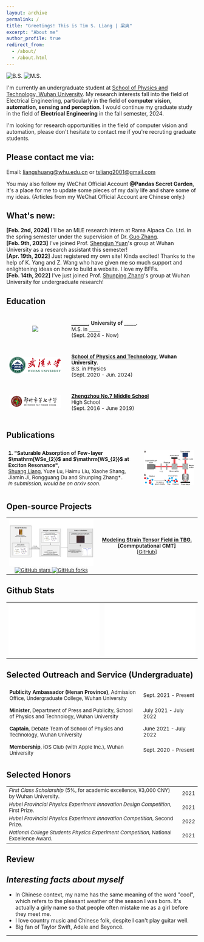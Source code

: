 ```yaml
---
layout: archive
permalink: /
title: "Greetings! This is Tim S. Liang | 梁爽"
excerpt: "About me"
author_profile: true
redirect_from: 
  - /about/
  - /about.html
---
```


<!-- <style> h2 { border-bottom: none } </style> -->

![B.S.](https://img.shields.io/badge/B.S.-WHU%20(2020--2024)-yellowgreen?style=flat-square&color=181717&labelColor=blue)
![M.S.](https://img.shields.io/badge/xxx-xxx.%20(2024--Now)-yellowgreen?style=flat-square&color=181717&labelColor=purple)

<!-------------------->

I'm currently an undergraduate student at <a href = "https://physics.whu.edu.cn">School of Physics and Technology, Wuhan University</a>. My research interests fall into the field of Electrical Engineering, particularly in the field of **computer vision, automation, sensing and perception**. I would continue my graduate study in the field of **Electrical Engineering** in the fall semester, 2024.

I'm looking for research opportunities in the field of computer vision and automation, please don't hesitate to contact me if you're recruting graduate students.
## Please contact me via:

<i class="fa fa-fw fa-envelope"></i> Email: <a href="mailto:liangshuang@whu.edu.cn">liangshuang@whu.edu.cn</a> or <a href="mailto:tsliang2001@gmail.com">tsliang2001@gmail.com</a>

You may also follow my WeChat Official Account **@Pandas Secret Garden**, it's a place for me to update some pieces of my daily life and share some of my ideas. (Articles from my WeChat Official Account are Chinese only.)

## What's new:
**[Feb. 2nd, 2024]** I'll be an MLE research intern at Rama Alpaca Co. Ltd. in the spring semester under the supervision of Dr. <a href = "https://guozhang.mit.edu/guos-personal-home">Guo Zhang</a>.<br>
**[Feb. 9th, 2023]** I've joined Prof. <a href = "http://yuan.whu.edu.cn">Shengjun Yuan</a>'s group at Wuhan University as a research assistant this semester!<br>
**[Apr. 19th, 2022]** Just registered my own site! Kinda excited! Thanks to the help of K. Yang and Z. Wang who have given me so much support and enlightening ideas on how to build a website. I love my BFFs.<br>
**[Feb. 14th, 2022]** I've just joined Prof. <a href = "http://jszy.whu.edu.cn/zhangshunping/en/index.htm#">Shunping Zhang</a>'s group at Wuhan University for undergraduate research!<br>

## Education
<!-- <h2><b>Experience</b></h2> -->
<table style="width:100%;border:0px;border-spacing:0px;border-collapse:separate;margin-right:0;margin-left:0;font-size:0.95em;">
  <tr>
    <td style="padding:8px;width:30%;vertical-align:middle;border:none;">
      <center><img src='images/graduateschool.png' width="200"></center>
    </td>
    <td style="padding:20px;width:70%;vertical-align:middle;border-right:none;border:none;">
      <b><a href="http://physics.whu.edu.cn/">_______</a>, University of _____.</b>
      <br>
      M.S. in _____
      <br>
      (Sept. 2024 - Now)
    </td>
  </tr>
  <tr>
    <td style="padding:8px;width:30%;vertical-align:middle;border:none;">
      <center><img src='images/WHU.png' width="200"></center>
    </td>
    <td style="padding:20px;width:70%;vertical-align:middle;border-right:none;border:none;">
      <b><a href="http://physics.whu.edu.cn/">School of Physics and Technology</a>, Wuhan University.</b>
      <br>
      B.S. in Physics
      <br>
      (Sept. 2020 - Jun. 2024)
    </td>
  </tr>
  
  <tr>
    <td style="padding:8px;width:30%;vertical-align:middle;border:none;">
      <center><img src='images/zz7zlogo.png' width="300"></center>
    </td>
    <td style="padding:20px;width:70%;vertical-align:middle;border-right:none;border:none;">
      <b><a href="https://zz7z.zzedu.net.cn">Zhengzhou No.7 Middle School</a></b>
      <br>
      High School
      <br>
      (Sept. 2016 - June 2019)
    </td>
  </tr>
</table>

## Publications
<!-- <h2><b>Publications</b></h2> -->
<table style="width:100%;border:None;border-spacing:0px;border-collapse:separate;margin-right:0;margin-left:0;font-size:0.95em;">
  <tr>
    <td style="padding:5px;width:70%;vertical-align:middle;border-right:none;border-bottom:none;">
      <b>1. "Saturable Absorption of Few-layer $\mathrm{WSe_{2}}$ and $\mathrm{WS_{2}}$ at Exciton Resonance"</b>, 
      <br>
      <u>Shuang Liang</u>, Yuze Lu, Haimu Liu, Xiaohe Shang, Jiamin Ji, Rongguang Du and Shunping Zhang*.
      <br>
      <i>In submission, would be on arxiv soon.</i>
      <br>
    </td>
    <td style="padding:10px;width:30%;vertical-align:middle;border-right:none;border-bottom:none;">
      <a href="/images/SA.png">
      <img src='/images/SA.png' width="300">
      </a>
    </td>
  </tr>
</table>


## Open-source Projects

<table style="font-size:0.95em;">
  <tr>
    <td align="center">
      <img src="/images/TBG.jpg" width="400px" alt=""/><br>
      <a href="https://github.com/T-S-Liang/TBG_Strain/stargazers">
      <img alt="GitHub stars" src="https://img.shields.io/github/stars/T-S-Liang/TBG_Strain?style=social">
      </a>
      <a href="https://github.com/T-S-Liang/TBG_Strain/network/members">
      <img alt="GitHub forks" src="https://img.shields.io/github/forks/T-S-Liang/TBG_Strain?style=social">
      </a>
    </td>
    <td align="center">
      <strong>
        <a href="https://github.com/T-S-Liang/TBG_Strain">
        Modeling Strain Tensor Field in TBG.
        </a> [Commputational CMT] <br> 
      </strong>
        [<a href="https://github.com/T-S-Liang/TBG_Strain">GitHub</a>]
    </td>
  </tr>
  </table>
  
## Github Stats

<table style="font-size:0.92em;">
  <tr>
    <td align="center">
 <img src="https://raw.githubusercontent.com/T-S-Liang/github-stats/master/generated/overview.svg">
    </td>
    <td align="center">
  <img src="https://raw.githubusercontent.com/T-S-Liang/github-stats/master/generated/languages.svg">
    </td>
  </tr>
</table>


## Selected Outreach and Service (Undergraduate)
<table style="width:100%;border:0px;border-spacing:0px;border-collapse:separate;margin-right:0;margin-left:0;font-size:0.95em;">
  <tr>
    <td style="padding:8px;width:70%;vertical-align:middle;border:none;"><b>Publicity Ambassador (Henan Province)</b>, Admission Office, Undergraduate College, Wuhan University
    </td>
    <td style="padding:8px;width:30%;vertical-align:right;border:none;"> Sept. 2021 - Present
    </td>
  </tr>
  
  <tr>
    <td style="padding:8px;width:70%;vertical-align:middle;border:none;"><b>Minister</b>, Department of Press and Publicity, School of Physics and Technology, Wuhan University
    </td>
    <td style="padding:8px;width:30%;vertical-align:right;border:none;">July 2021 - July 2022
    </td>
  </tr>
  
  <tr>
    <td style="padding:8px;width:70%;vertical-align:middle;border:none;"><b>Captain</b>, Debate Team of School of Physics and Technology, Wuhan University
    </td>
    <td style="padding:8px;width:30%;vertical-align:right;border:none;">June 2021 - July 2022
    </td>
  </tr>
  
   <tr>
    <td style="padding:8px;width:70%;vertical-align:middle;border:none;"><b>Membership</b>, iOS Club (with Apple Inc.), Wuhan University
    </td>
  <td style="padding:8px;width:30%;vertical-align:right;border:none;">Sept. 2020 - Present
    </td>
  </tr>
  
  </table>
  
## Selected Honors
<!-- <h2><b>Selected Honors</b></h2> -->
<table style="border:none;font-size:0.95em;">
  <tr>
    <td style="border:none;"><i>First Class Scholarship</i> (5%, for academic excellence, ¥3,000 CNY) by Wuhan University.
    </td>
    <td style="border:none;text-align:center;">2021
    </td>
  </tr>
  <tr>
    <td style="border:none;"><i>Hubei Provincial Physics Experiment Innovation Design Competition</i>, First Prize.
    </td>
    <td style="border:none;text-align:center;">2021
    </td>
  </tr>
  <tr>
    <td style="border:none;"><i>Hubei Provincial Physics Experiment Innovation Competition</i>, Second Prize.
    </td>
    <td style="border:none;text-align:center;">2022
    </td>
  </tr>
    <tr>
    <td style="border:none;"><i>National College Students Physics Experiment Competition</i>, National Excellence Award.
    </td>
    <td style="border:none;text-align:center;">2021
    </td>
  </tr>
</table>

## Review
<center><div style="width: 60%; margin-left: 0; position: relative; z-index: 1000;">
<script type='text/javascript' id='clustrmaps' src='//cdn.clustrmaps.com/map_v2.js?cl=080808&w=a&t=tt&d=k7gt1qlb_lyshkDh7qppLdft9pS_Vjj_fgeQYAUGSBs&co=ffffff&cmo=3acc3a&cmn=ff5353&ct=808080'></script>
</div>
</center>

## *Interesting facts about myself*

* In Chinese context, my name has the same meaning of the word "cool", which refers to the pleasant weather of the season I was born. It's actually a girly name so that people often mistake me as a girl before they meet me.
* I love country music and Chinese folk, despite I can't play guitar well.
* Big fan of Taylor Swift, Adele and Beyoncé.


--------


